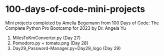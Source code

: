# 100-days-of-code-mini-projects
 Mini projects completed by Amelia Begemann from 100 Days of Code: The Complete Python Pro Bootcamp for 2023 by Dr. Angela Yu 
 1. MilesToKmConverter.py (Day 27)
 2. Pomodoro.py + tomato.png (Day 28)
 3. Day29_Password-Manager.py+Day29_logo (Day 29)
